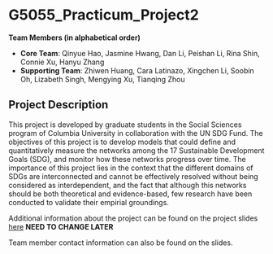# G5055_Practicum_Project2

**Team Members (in alphabetical order)**

* **Core Team**: Qinyue Hao, Jasmine Hwang, Dan Li, Peishan Li, Rina Shin, Connie Xu, Hanyu Zhang
* **Supporting Team**: Zhiwen Huang, Cara Latinazo, Xingchen Li, Soobin Oh, Lizabeth Singh, Mengying Xu, Tianqing Zhou

## Project Description

This project is developed by graduate students in the Social Sciences program of Columbia University in collaboration with the UN SDG Fund. The objectives of this project is to develop models that could define and quantitatively measure the networks among the 17 Sustainable Development Goals (SDG), and monitor how these networks progress over time. The importance of this project lies in the context that the different domains of SDGs are interconnected and cannot be effectively resolved without being considered as interdependent, and the fact that although this networks should be both theoretical and evidence-based, few research have been conducted to validate their empirial groundings.

Additional information about the project can be found on the project slides [here](https://docs.google.com/presentation/d/1Kh5_FtZ6oCIOUOB7btAbHNDrI2QGRyS35x1iASdSQCY/edit#slide=id.gedf10ad36a_1_0) **NEED TO CHANGE LATER**

Team member contact information can also be found on the slides.

